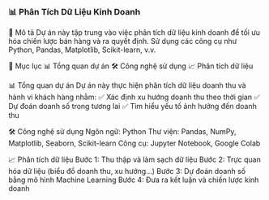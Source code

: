 ### 📊 Phân Tích Dữ Liệu Kinh Doanh


🚀 Mô tả
Dự án này tập trung vào việc phân tích dữ liệu kinh doanh để tối ưu hóa chiến lược bán hàng và ra quyết định. Sử dụng các công cụ như Python, Pandas, Matplotlib, Scikit-learn, v.v.

📂 Mục lục
📊 Tổng quan dự án
🛠️ Công nghệ sử dụng
📈 Phân tích dữ liệu

📊 Tổng quan dự án
Dự án này thực hiện phân tích dữ liệu doanh thu và hành vi khách hàng nhằm:
✅ Xác định xu hướng doanh thu theo thời gian
✅ Dự đoán doanh số trong tương lai
✅ Tìm hiểu yếu tố ảnh hưởng đến doanh thu

🛠️ Công nghệ sử dụng
Ngôn ngữ: Python
Thư viện: Pandas, NumPy, Matplotlib, Seaborn, Scikit-learn
Công cụ: Jupyter Notebook, Google Colab

📈 Phân tích dữ liệu
Bước 1: Thu thập và làm sạch dữ liệu
Bước 2: Trực quan hóa dữ liệu (biểu đồ doanh thu, xu hướng...)
Bước 3: Dự đoán doanh số bằng mô hình Machine Learning
Bước 4: Đưa ra kết luận và chiến lược kinh doanh
